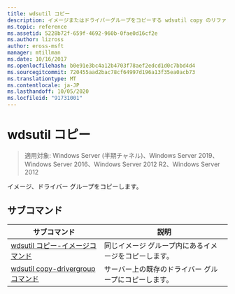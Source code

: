 ```yaml
---
title: wdsutil コピー
description: イメージまたはドライバーグループをコピーする wdsutil copy のリファレンス記事です。
ms.topic: reference
ms.assetid: 5228b72f-659f-4692-960b-0fae0d16cf2e
ms.author: lizross
author: eross-msft
manager: mtillman
ms.date: 10/16/2017
ms.openlocfilehash: b0e91e3bc4a12b4703f78aef2edcd1d0c7bbd4d4
ms.sourcegitcommit: 720455aad2bac78cf64997d196a13f35ea0acb73
ms.translationtype: MT
ms.contentlocale: ja-JP
ms.lasthandoff: 10/05/2020
ms.locfileid: "91731001"
---
```

# <a name="wdsutil-copy"></a>wdsutil コピー

> 適用対象: Windows Server (半期チャネル)、Windows Server 2019、Windows Server 2016、Windows Server 2012 R2、Windows Server 2012

イメージ、ドライバー グループをコピーします。

## <a name="subcommands"></a>サブコマンド
|サブコマンド|説明|
|-------|--------|
|[wdsutil コピー-イメージコマンド](wdsutil-copy-image.md)|同じイメージ グループ内にあるイメージをコピーします。|
|[wdsutil copy-drivergroup コマンド](wdsutil-copy-drivergroup.md)|サーバー上の既存のドライバー グループにコピーします。|
